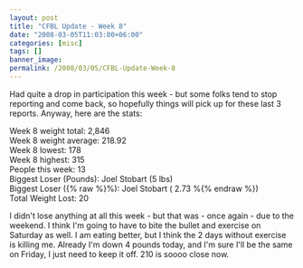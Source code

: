 ```yaml
---
layout: post
title: "CFBL Update - Week 8"
date: "2008-03-05T11:03:00+06:00"
categories: [misc]
tags: []
banner_image: 
permalink: /2008/03/05/CFBL-Update-Week-8
---
```


Had quite a drop in participation this week - but some folks tend to stop reporting and come back, so hopefully things will pick up for these last 3 reports. Anyway, here are the stats:

Week 8 weight total: 2,846<br>
Week 8 weight average: 218.92<br>
Week 8 lowest: 178<br>
Week 8 highest: 315<br>
People this week: 13<br>
Biggest Loser (Pounds): Joel Stobart (5 lbs)<br>
Biggest Loser ({% raw %}%): Joel Stobart ( 2.73 %{% endraw %})<br>
Total Weight Lost: 20<br>

I didn't lose anything at all this week - but that was - once again - due to the weekend. I think I'm going to have to bite the bullet and exercise on Saturday as well. I am eating better, but I think the 2 days without exercise is killing me. Already I'm down 4 pounds today, and I'm sure I'll be the same on Friday, I just need to keep it off. 210 is soooo close now.